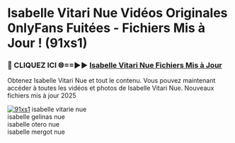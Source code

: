 # Isabelle Vitari Nue Vidéos Originales 0nlyFans Fuitées - Fichiers Mis à Jour ! (91xs1)

<h3>🔴 CLIQUEZ ICI 🌐==►► <a href="https://tinyurl.com/2pmr4ezf" rel="nofollow">Isabelle Vitari Nue Fichiers Mis à Jour</a></h3>

Obtenez Isabelle Vitari Nue et tout le contenu. Vous pouvez maintenant accéder à toutes les vidéos et photos de Isabelle Vitari Nue. Nouveaux fichiers mis à jour 2025

[![91xs1](https://i.imgur.com/6SNvagu.gif)](https://tinyurl.com/2pmr4ezf)
isabelle vitarie nue<br>
isabelle gelinas nue<br>
isabelle otero nue<br>
isabelle mergot nue